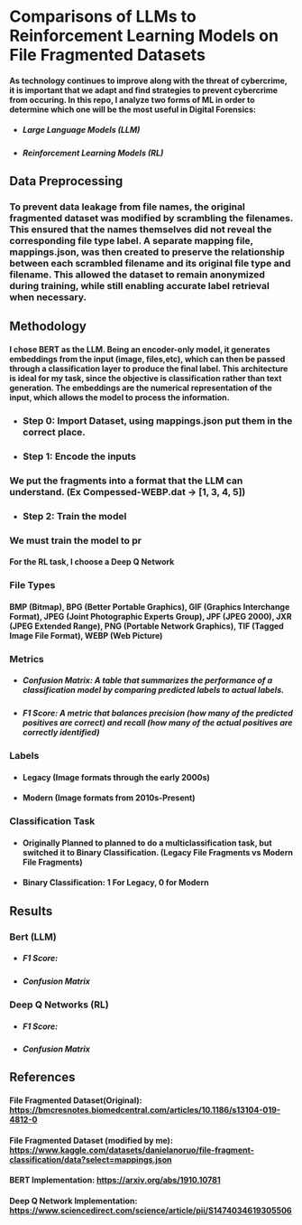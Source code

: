 # Comparisons of LLMs to Reinforcement Learning Models on File Fragmented Datasets 

#### As technology continues to improve along with the threat of cybercrime, it is important that we adapt and find strategies to prevent cybercrime from occuring. In this repo, I analyze two forms of ML in order to determine which one will be the most useful in Digital Forensics:

- ##### Large Language Models (LLM)
- ##### Reinforcement Learning Models (RL)


## Data Preprocessing

### To prevent data leakage from file names, the original fragmented dataset was modified by scrambling the filenames. This ensured that the names themselves did not reveal the corresponding file type label. A separate mapping file, mappings.json, was then created to preserve the relationship between each scrambled filename and its original file type and filename. This allowed the dataset to remain anonymized during training, while still enabling accurate label retrieval when necessary.


## Methodology
#### I chose BERT as the LLM. Being an encoder-only model, it generates embeddings from the input (image, files,etc), which can then be passed through a classification layer to produce the final label. This architecture is ideal for my task, since the objective is classification rather than text generation. The embeddings are the numerical representation of the input, which allows the model to process the information.

- ### Step 0: Import Dataset, using mappings.json put them in the correct place. 

- ### Step 1: Encode the inputs
### We put the fragments into a format that the LLM can understand. (Ex Compessed-WEBP.dat -> [1, 3, 4, 5])

- ### Step 2: Train the model
### We must train the model to pr


#### For the RL task, I choose a Deep Q Network

### File Types 
#### BMP (Bitmap), BPG (Better Portable Graphics), GIF (Graphics Interchange Format), JPEG (Joint Photographic Experts Group), JPF (JPEG 2000), JXR (JPEG Extended Range), PNG (Portable Network Graphics), TIF (Tagged Image File Format), WEBP (Web Picture)

### Metrics
- ##### Confusion Matrix: A table that summarizes the performance of a classification model by comparing predicted labels to actual labels.
- ##### F1 Score: A metric that balances precision (how many of the predicted positives are correct) and recall (how many of the actual positives are correctly identified)

### Labels
- #### Legacy (Image formats through the early 2000s)
- #### Modern (Image formats from 2010s-Present)

### Classification Task
- #### Originally Planned to planned to do a multiclassification task, but switched it to Binary Classification. (Legacy File Fragments vs Modern File Fragments)
- #### Binary Classification: 1 For Legacy, 0 for Modern

## Results


### Bert (LLM)
- ##### F1 Score: 
- ##### Confusion Matrix

### Deep Q Networks (RL)
- ##### F1 Score: 
- ##### Confusion Matrix

## References

#### File Fragmented Dataset(Original): https://bmcresnotes.biomedcentral.com/articles/10.1186/s13104-019-4812-0

#### File Fragmented Dataset (modified by me): https://www.kaggle.com/datasets/danielanoruo/file-fragment-classification/data?select=mappings.json

#### BERT Implementation: https://arxiv.org/abs/1910.10781

#### Deep Q Network Implementation: https://www.sciencedirect.com/science/article/pii/S1474034619305506